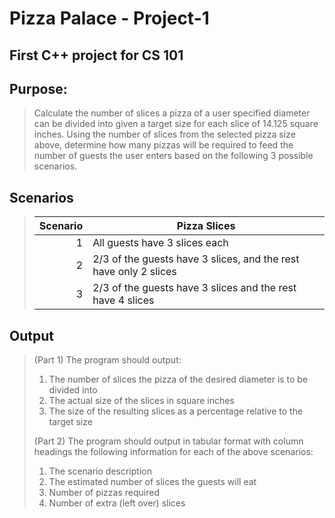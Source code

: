 # Pizza Palace - Project-1
## First C++ project for CS 101 ##

## Purpose: ##
> Calculate the number of slices a pizza of a user specified diameter can be divided into given a target size for each slice of 14.125 square inches.
> Using the number of slices from the selected pizza size above, determine how many pizzas will be required to feed the number of guests the user enters based on the following 3 possible scenarios.
## Scenarios ##
> | Scenario | Pizza Slices |
> |-----:|-----------|
> |     1| All guests have 3 slices each |
> |     2| 2/3 of the guests have 3 slices, and the rest have only 2 slices   |
> |     3| 2/3 of the guests have 3 slices and the rest have 4 slices       |

## Output ##
> (Part 1) The program should output: 
> 1. The number of slices the pizza of the desired diameter is to be divided into
> 2. The actual size of the slices in square inches
> 3. The size of the resulting slices as a percentage relative to the target size
> 
> (Part 2) The program should output in tabular format with column headings the following information for each of the above scenarios:
> 1. The scenario description
> 2. The estimated number of slices the guests will eat
> 3. Number of pizzas required
> 4. Number of extra (left over) slices
